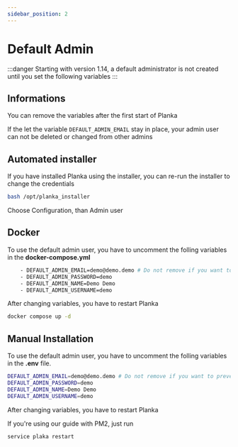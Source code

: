 ```yaml
---
sidebar_position: 2
---
```

# Default Admin
:::danger
Starting with version 1.14, a default administrator is not created until you set the following variables
:::

## Informations
You can remove the variables after the first start of Planka

If the let the variable `DEFAULT_ADMIN_EMAIL` stay in place, your admin user can not be deleted or changed from other admins


## Automated installer
If you have installed Planka using the installer, you can re-run the installer to change the credentials

```bash
bash /opt/planka_installer
```

Choose Configuration, than Admin user

## Docker
To use the default admin user, you have to uncomment the folling variables in the **docker-compose.yml**

```bash
    - DEFAULT_ADMIN_EMAIL=demo@demo.demo # Do not remove if you want to prevent this user from being edited/deleted
    - DEFAULT_ADMIN_PASSWORD=demo
    - DEFAULT_ADMIN_NAME=Demo Demo
    - DEFAULT_ADMIN_USERNAME=demo
```

After changing variables, you have to restart Planka
```bash
docker compose up -d
```

## Manual Installation
To use the default admin user, you have to uncomment the folling variables in the **.env** file.

```bash
DEFAULT_ADMIN_EMAIL=demo@demo.demo # Do not remove if you want to prevent this user from being edited/deleted
DEFAULT_ADMIN_PASSWORD=demo
DEFAULT_ADMIN_NAME=Demo Demo
DEFAULT_ADMIN_USERNAME=demo
```

After changing variables, you have to restart Planka

If you're using our guide with PM2, just run
```bash
service plaka restart
```